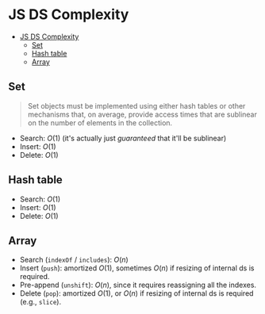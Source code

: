 # JS DS Complexity

- [JS DS Complexity](#js-ds-complexity)
  - [Set](#set)
  - [Hash table](#hash-table)
  - [Array](#array)

## Set

> Set objects must be implemented using either hash tables or other mechanisms that, on average, provide access times that are sublinear on the number of elements in the collection.

- Search: $O(1)$ (it's actually just _guaranteed_ that it'll be sublinear)
- Insert: $O(1)$
- Delete: $O(1)$

## Hash table

- Search: $O(1)$
- Insert: $O(1)$
- Delete: $O(1)$

## Array

- Search (`indexOf` / `includes`): $O(n)$
- Insert (`push`): amortized $O(1)$, sometimes $O(n)$ if resizing of internal ds is required.
- Pre-append (`unshift`): $O(n)$, since it requires reassigning all the indexes.
- Delete (`pop`): amortized $O(1)$, or $O(n)$ if resizing of internal ds is required (e.g., `slice`).
